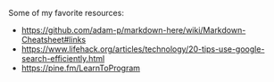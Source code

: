 Some of my favorite resources:
* https://github.com/adam-p/markdown-here/wiki/Markdown-Cheatsheet#links
* https://www.lifehack.org/articles/technology/20-tips-use-google-search-efficiently.html
* https://pine.fm/LearnToProgram
